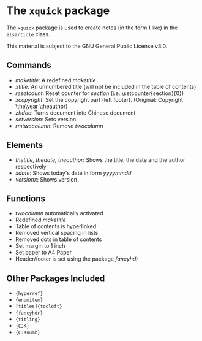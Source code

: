 # The `xquick` package

The `xquick` package is used to create notes (in the form **I** like) in the `elsarticle` class.

This material is subject to the GNU General Public License v3.0.


## Commands

 - *maketitle*: A redefined *maketitle*
 - *xtitle*: An unnumbered title (will not be included in the table of contents)
 - *resetcount*: Reset counter for *section* (i.e. \setcounter{section}{0})
 - *xcopyright*: Set the copyright part (left footer). (Original: Copyright \the\year \theauthor)
 - *zhdoc*: Turns document into Chinese document
 - *setversion*: Sets version
 - *rmtwocolumn*: Remove *twocolumn*


## Elements

 - *thetitle, thedate, theauthor*: Shows the title, the date and the author respectively
 - *xdate*: Shows today's date in form *yyyymmdd*
 - *versionx*: Shows version


## Functions

 - *twocolumn* automatically activated
 - Redefined *maketitle*
 - Table of contents is hyperlinked
 - Removed vertical spacing in lists
 - Removed dots in table of contents
 - Set margin to 1 inch
 - Set paper to A4 Paper
 - Header/footer is set using the package *fancyhdr*


## Other Packages Included

 - `{hyperref}`
 - `{enumitem}`
 - `[titles]{tocloft}`
 - `{fancyhdr}`
 - `{titling}`
 - `{CJK}`
 - `{CJKnumb}`
